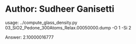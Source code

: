 # Author: Sudheer Ganisetti

usage: ../compute_glass_density.py 03_SiO2_Pedone_300Atoms_Relax.00050000.dump -O 1 -Si 2 

Answer: 2.10000016777

